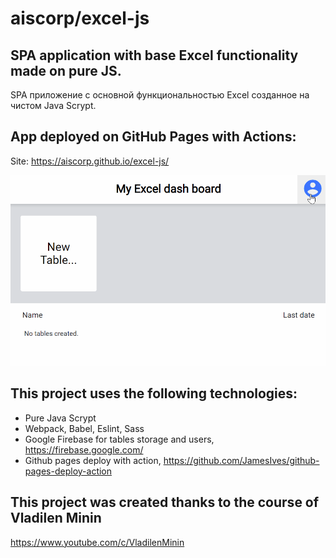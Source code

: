 # aiscorp/excel-js 
## SPA application with base Excel functionality made on pure JS.
SPA приложение с основной функциональностью Excel созданное на чистом Java Scrypt. 

## App deployed on GitHub Pages with Actions: 
Site: https://aiscorp.github.io/excel-js/  

![Sketch circuit](https://github.com/aiscorp/excel-js/blob/master/excel-demo.gif)  

## This project uses the following technologies:
 - Pure Java Scrypt
 - Webpack, Babel, Eslint, Sass  
 - Google Firebase for tables storage and users, https://firebase.google.com/
 - Github pages deploy with action, https://github.com/JamesIves/github-pages-deploy-action

## This project was created thanks to the course of Vladilen Minin
https://www.youtube.com/c/VladilenMinin

 
